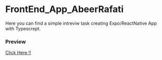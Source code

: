 # FrontEnd_App_AbeerRafati


Here you can find a simple intreviw task creating Expo/ReactNative  App with Typescrept.

### Preview

[Click Here !!](https://photos.app.goo.gl/KfrUzeZjCRUt4XAF8)
